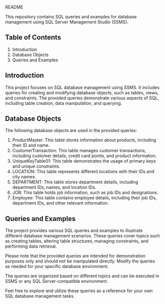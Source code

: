 README

This repository contains SQL queries and examples for database management using SQL Server Management Studio (SSMS).

## Table of Contents
1. Introduction
2. Database Objects
3. Queries and Examples

## Introduction
This project focuses on SQL database management using SSMS. It includes queries for creating and modifying database objects, such as tables, views, and constraints. The provided queries demonstrate various aspects of SQL, including table creation, data manipulation, and querying.

## Database Objects
The following database objects are used in the provided queries:

1. ProductMaster: This table stores information about products, including their ID and name.
2. CustomerTransaction: This table manages customer transactions, including customer details, credit card points, and product information.
3. UniqueKeyTable01: This table demonstrates the usage of primary keys and unique constraints.
4. LOCATION: This table represents different locations with their IDs and city names.
5. DEPARTMENT: This table stores department details, including department IDs, names, and location IDs.
6. JOB: This table holds job information, such as job IDs and designations.
7. Employee: This table contains employee details, including their job IDs, department IDs, and other relevant information.

## Queries and Examples
The project provides various SQL queries and examples to illustrate different database management scenarios. These queries cover topics such as creating tables, altering table structures, managing constraints, and performing data retrieval.

Please note that the provided queries are intended for demonstration purposes only and should not be manipulated directly. Modify the queries as needed for your specific database environment.

The queries are organized based on different topics and can be executed in SSMS or any SQL Server-compatible environment.

Feel free to explore and utilize these queries as a reference for your own SQL database management tasks.
